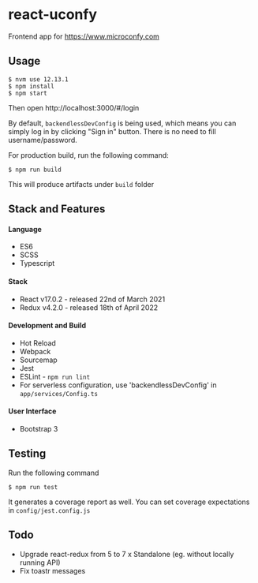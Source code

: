 # react-uconfy

Frontend app for https://www.microconfy.com

## Usage
```
$ nvm use 12.13.1
$ npm install
$ npm start
```

Then open http://localhost:3000/#/login

By default, `backendlessDevConfig` is being used, which means you can simply log in by clicking "Sign in" button. There is 
no need to fill username/password.

For production build, run the following command:

```
$ npm run build
```

This will produce artifacts under ``build`` folder

## Stack and Features

#### Language
- ES6
- SCSS
- Typescript

#### Stack
- React v17.0.2 - released 22nd of March 2021
- Redux v4.2.0 - released 18th of April 2022

#### Development and Build
- Hot Reload
- Webpack
- Sourcemap
- Jest
- ESLint - ``npm run lint``
- For serverless configuration, use 'backendlessDevConfig' in `app/services/Config.ts` 

#### User Interface
- Bootstrap 3

## Testing

Run the following command

```
$ npm run test
``` 

It generates a coverage report as well. You can set coverage expectations in ``config/jest.config.js``


## Todo

- Upgrade react-redux from 5 to 7
x Standalone (eg. without locally running API)
- Fix toastr messages
